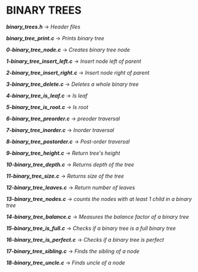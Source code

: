 # BINARY TREES

***binary_trees.h*** -> *Header files*

***binary_tree_print.c*** -> *Prints binary tree*

***0-binary_tree_node.c*** -> *Creates binary tree node*

***1-binary_tree_insert_left.c*** -> *Insert node left of parent*

***2-binary_tree_insert_right.c*** -> *Insert node right of parent*

***3-binary_tree_delete.c*** -> *Deletes a whole binary tree*

***4-binary_tree_is_leaf.c*** -> *Is leaf*

***5-binary_tree_is_root.c*** -> *Is root*

***6-binary_tree_preorder.c*** -> *preoder traversal*

***7-binary_tree_inorder.c*** -> *Inorder traversal*

***8-binary_tree_postorder.c*** -> *Post-order traversal*

***9-binary_tree_height.c*** -> *Return tree's height*

***10-binary_tree_depth.c*** -> *Returns depth of the tree*

***11-binary_tree_size.c*** -> *Returns size of the tree*

***12-binary_tree_leaves.c*** -> *Return number of leaves*

***13-binary_tree_nodes.c*** -> *counts the nodes with at least 1 child in a binary tree*

***14-binary_tree_balance.c*** -> *Measures the balance factor of a binary tree*

***15-binary_tree_is_full.c*** -> *Checks if a binary tree is a full binary tree*

***16-binary_tree_is_perfect.c*** -> *Checks if a binary tree is perfect*

***17-binary_tree_sibling.c*** -> *Finds the sibling of a node*

***18-binary_tree_uncle.c*** -> *Finds uncle of a node*

